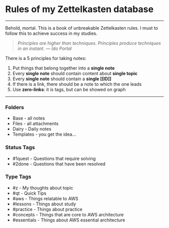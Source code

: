 # Rules of my Zettelkasten database
---
Behold, mortal. This is a book of unbreakable Zettelkasten rules. I must to follow this to achieve success in my studies.

> *Principles are higher than techniques. Principles produce techniques in an instant.*
>  — *Ido Portal*

There is a 5 principles for taking notes:
1. Put things that belong together into a **single note**
2. Every **single note** should contain content about **single topic**
3. Every **single note** should contain a **single [[ID]]**
4. If there is a link, there should be a note to which the one leads
5. Use **zero-links**: it is tags, but can be showed on graph

---
### Folders
- Base - all notes
- Files - all attachments
- Dairy - Daily notes
- Templates - you get the idea...

### Status Tags 
- #1quest - Questions that require solving
- #2done - Questions that have been resolved 

### Type Tags
- #z - My thoughts about topic
- #qt - Quick Tips
- #aws - Things relatable to AWS
- #lessons - Things about study
- #practice - Things about practice
- #concepts - Things that are core to AWS architecture
- #essentials - Things about AWS essential architecture